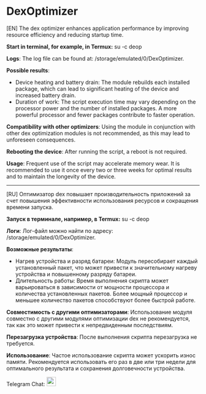 # DexOptimizer
[EN] The dex optimizer enhances application performance by improving resource efficiency and reducing startup time.

**Start in terminal, for example, in Termux:** 
su -с deop

**Logs**: The log file can be found at: /storage/emulated/0/DexOptimizer.

**Possible results**:
- Device heating and battery drain: The module rebuilds each installed package, which can lead to significant heating of the device and increased battery drain.
- Duration of work: The script execution time may vary depending on the processor power and the number of installed packages. A more powerful processor and fewer packages contribute to faster operation.

**Compatibility with other optimizers**: Using the module in conjunction with other dex optimization modules is not recommended, as this may lead to unforeseen consequences.

**Rebooting the device**: After running the script, a reboot is not required.

**Usage**: Frequent use of the script may accelerate memory wear. It is recommended to use it once every two or three weeks for optimal results and to maintain the longevity of the device.

----------

[RU] Оптимизатор dex повышает производительность приложений за счет повышения эффективности использования ресурсов и сокращения времени запуска.

**Запуск в терминале, например, в Termux:** 
su -c deop

**Логи**: Лог-файл можно найти по адресу: /storage/emulated/0/DexOptimizer.

**Возможные результаты**:
- Нагрев устройства и разряд батареи: Модуль пересобирает каждый установленный пакет, что может привести к значительному нагреву устройства и повышенному разряду батареи.
- Длительность работы: Время выполнения скрипта может варьироваться в зависимости от мощности процессора и количества установленных пакетов. Более мощный процессор и меньшее количество пакетов способствуют более быстрой работе.

**Совместимость с другими оптимизаторами**: Использование модуля совместно с другими модулями оптимизации dex не рекомендуется, так как это может привести к непредвиденным последствиям.

**Перезагрузка устройства**: После выполнения скрипта перезагрузка не требуется.

**Использование**: Частое использование скрипта может ускорить износ памяти. Рекомендуется использовать его раз в две или три недели для оптимального результата и сохранения долговечности устройства.

Telegram Chat: [<img src="https://img.icons8.com/color/48/000000/telegram-app.png" width="24"/>](https://t.me/OTATestersAndDevelopers)
